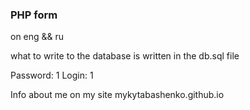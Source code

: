### PHP form

on eng && ru


what to write to the database is written in the db.sql file

Password: 1
Login: 1

Info about me on my site
mykytabashenko.github.io